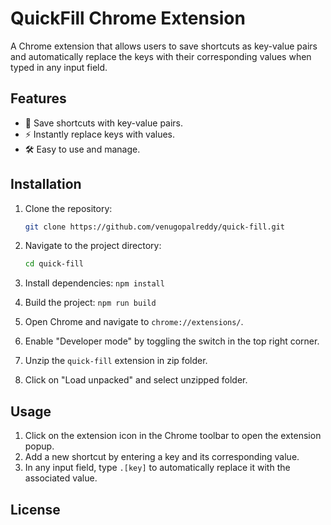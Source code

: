 # QuickFill Chrome Extension

A Chrome extension that allows users to save shortcuts as key-value pairs and automatically replace the keys with their corresponding values when typed in any input field.

## Features

- 🔑 Save shortcuts with key-value pairs.
- ⚡ Instantly replace keys with values.
- 🛠 Easy to use and manage.

## Installation

1. Clone the repository:

   ```bash
   git clone https://github.com/venugopalreddy/quick-fill.git
   ```

2. Navigate to the project directory:

   ```bash
   cd quick-fill
   ```

3. Install dependencies: `npm install`

4. Build the project: `npm run build`

5. Open Chrome and navigate to `chrome://extensions/`.

6. Enable "Developer mode" by toggling the switch in the top right corner.

7. Unzip the `quick-fill` extension in zip folder.

8. Click on "Load unpacked" and select unzipped folder.

## Usage

1. Click on the extension icon in the Chrome toolbar to open the extension popup.
2. Add a new shortcut by entering a key and its corresponding value.
3. In any input field, type `.[key]` to automatically replace it with the associated value.

## License


